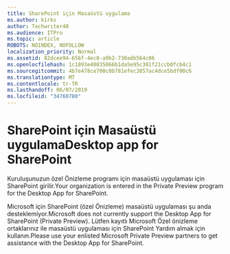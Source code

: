 ```yaml
---
title: SharePoint için Masaüstü uygulama
ms.author: kirks
author: Techwriter40
ms.audience: ITPro
ms.topic: article
ROBOTS: NOINDEX, NOFOLLOW
localization_priority: Normal
ms.assetid: 82dcee94-656f-4ec8-a9b2-730adb564c06
ms.openlocfilehash: 1c1893e40835066b1da5e95c301f21ccb0fcb4c1
ms.sourcegitcommit: 4b7e478ce700c0b781efec3857ac4dce5bdf00c6
ms.translationtype: MT
ms.contentlocale: tr-TR
ms.lasthandoff: 06/07/2019
ms.locfileid: "34760780"
---
```

# <a name="desktop-app-for-sharepoint"></a><span data-ttu-id="27dbb-102">SharePoint için Masaüstü uygulama</span><span class="sxs-lookup"><span data-stu-id="27dbb-102">Desktop app for SharePoint</span></span>

<span data-ttu-id="27dbb-103">Kuruluşunuzun özel Önizleme programı için masaüstü uygulaması için SharePoint girilir.</span><span class="sxs-lookup"><span data-stu-id="27dbb-103">Your organization is entered in the Private Preview program for the Desktop App for SharePoint.</span></span>

<span data-ttu-id="27dbb-104">Microsoft için SharePoint (özel Önizleme) masaüstü uygulaması şu anda desteklemiyor.</span><span class="sxs-lookup"><span data-stu-id="27dbb-104">Microsoft does not currently support the Desktop App for SharePoint (Private Preview).</span></span> <span data-ttu-id="27dbb-105">Lütfen kayıtlı Microsoft Özel önizleme ortaklarınız ile masaüstü uygulaması için SharePoint Yardım almak için kullanın.</span><span class="sxs-lookup"><span data-stu-id="27dbb-105">Please use your enlisted Microsoft Private Preview partners to get assistance with the Desktop App for SharePoint.</span></span>

